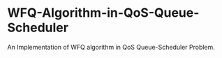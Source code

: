 # WFQ-Algorithm-in-QoS-Queue-Scheduler

An Implementation of WFQ algorithm in QoS Queue-Scheduler Problem.
